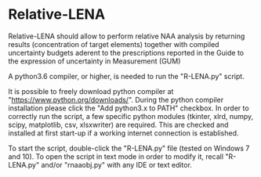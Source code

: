 # Relative-LENA

Relative-LENA should allow to perform relative NAA analysis by returning results (concentration of target elements) together with compiled uncertainty budgets aderent to the prescriptions reported in the Guide to the expression of uncertainty in Measurement (GUM)

A python3.6 compiler, or higher, is needed to run the "R-LENA.py" script.

It is possible to freely download python compiler at "https://www.python.org/downloads/". During the python compiler installation please click the "Add python3.x to PATH" checkbox.
In order to correctly run the script, a few specific python modules (tkinter, xlrd, numpy, scipy, matplotlib, csv, xlsxwriter) are required. This are checked and installed at first start-up if a working internet connection is established.

To start the script, double-click the "R-LENA.py" file (tested on Windows 7 and 10). To open the script in text mode in order to modify it, recall "R-LENA.py" and/or "rnaaobj.py" with any IDE or text editor.
